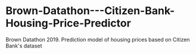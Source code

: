 # Brown-Datathon---Citizen-Bank-Housing-Price-Predictor
Brown Datathon 2019. Prediction model of housing prices based on Citizen Bank's dataset
